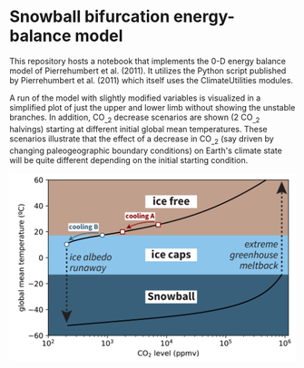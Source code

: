 # Snowball bifurcation energy-balance model

This repository hosts a notebook that implements the 0-D energy balance model of Pierrehumbert et al. (2011). It utilizes the Python script published by Pierrehumbert et al. (2011) which itself uses the ClimateUtilities modules. 

A run of the model with slightly modified variables is visualized in a simplified plot of just the upper and lower limb without showing the unstable branches. In addition, CO<sub>_2</sub> decrease scenarios are shown (2 CO<sub>_2</sub> halvings) starting at different initial global mean temperatures. These scenarios illustrate that the effect of a decrease in CO<sub>_2</sub> (say driven by changing paleogeographic boundary conditions) on Earth's climate state will be quite different depending on the initial starting condition.

![Figure of results from energy-balance model illustrating Snowball bifurcation](https://github.com/Swanson-Hysell/Snowball_bifurcation_EBM/blob/main/Snowball_bifurcation_figure.png)
